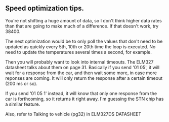 ## Speed optimization tips.

You're not shifting a huge amount of data, so I don't think higher data rates than that are going to make much of a difference. 
If that doesn't work, try 38400.

The next optimization would be to only poll the values that don't need to be updated as quickly every 5th, 10th or 20th time the loop is executed. 
No need to update the temperatures several times a second, for example.

Then you will probably want to look into internal timeouts. The ELM327 datasheet talks about them on page 31. Basically if you send '01 05', 
it will wait for a response from the car, and then wait some more, in case more reponses are coming. 
It will only return the response after a certain timeout (200 ms or so).

If you send '01 05 1' instead, it will know that only one response from the car is forthcoming, so it returns it right away. 
I'm guessing the STN chip has a similar feature.





Also, refer to Talking to vehicle (pg32) in ELM327DS DATASHEET